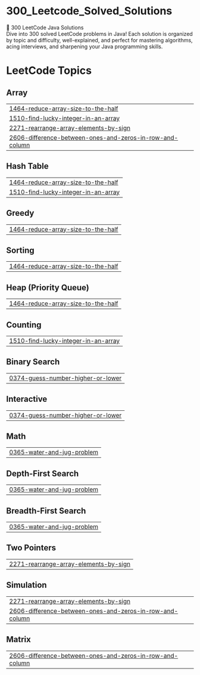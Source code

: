 # 300_Leetcode_Solved_Solutions
🚀 300 LeetCode Java Solutions   
Dive into 300 solved LeetCode problems in Java! Each solution is organized by topic and difficulty, well-explained, and perfect for mastering algorithms, acing interviews, and sharpening your Java programming skills.

<!---LeetCode Topics Start-->
# LeetCode Topics
## Array
|  |
| ------- |
| [1464-reduce-array-size-to-the-half](https://github.com/kirubaharan181/300_Leetcode_Solved_Solutions/tree/master/1464-reduce-array-size-to-the-half) |
| [1510-find-lucky-integer-in-an-array](https://github.com/kirubaharan181/300_Leetcode_Solved_Solutions/tree/master/1510-find-lucky-integer-in-an-array) |
| [2271-rearrange-array-elements-by-sign](https://github.com/kirubaharan181/300_Leetcode_Solved_Solutions/tree/master/2271-rearrange-array-elements-by-sign) |
| [2606-difference-between-ones-and-zeros-in-row-and-column](https://github.com/kirubaharan181/300_Leetcode_Solved_Solutions/tree/master/2606-difference-between-ones-and-zeros-in-row-and-column) |
## Hash Table
|  |
| ------- |
| [1464-reduce-array-size-to-the-half](https://github.com/kirubaharan181/300_Leetcode_Solved_Solutions/tree/master/1464-reduce-array-size-to-the-half) |
| [1510-find-lucky-integer-in-an-array](https://github.com/kirubaharan181/300_Leetcode_Solved_Solutions/tree/master/1510-find-lucky-integer-in-an-array) |
## Greedy
|  |
| ------- |
| [1464-reduce-array-size-to-the-half](https://github.com/kirubaharan181/300_Leetcode_Solved_Solutions/tree/master/1464-reduce-array-size-to-the-half) |
## Sorting
|  |
| ------- |
| [1464-reduce-array-size-to-the-half](https://github.com/kirubaharan181/300_Leetcode_Solved_Solutions/tree/master/1464-reduce-array-size-to-the-half) |
## Heap (Priority Queue)
|  |
| ------- |
| [1464-reduce-array-size-to-the-half](https://github.com/kirubaharan181/300_Leetcode_Solved_Solutions/tree/master/1464-reduce-array-size-to-the-half) |
## Counting
|  |
| ------- |
| [1510-find-lucky-integer-in-an-array](https://github.com/kirubaharan181/300_Leetcode_Solved_Solutions/tree/master/1510-find-lucky-integer-in-an-array) |
## Binary Search
|  |
| ------- |
| [0374-guess-number-higher-or-lower](https://github.com/kirubaharan181/300_Leetcode_Solved_Solutions/tree/master/0374-guess-number-higher-or-lower) |
## Interactive
|  |
| ------- |
| [0374-guess-number-higher-or-lower](https://github.com/kirubaharan181/300_Leetcode_Solved_Solutions/tree/master/0374-guess-number-higher-or-lower) |
## Math
|  |
| ------- |
| [0365-water-and-jug-problem](https://github.com/kirubaharan181/300_Leetcode_Solved_Solutions/tree/master/0365-water-and-jug-problem) |
## Depth-First Search
|  |
| ------- |
| [0365-water-and-jug-problem](https://github.com/kirubaharan181/300_Leetcode_Solved_Solutions/tree/master/0365-water-and-jug-problem) |
## Breadth-First Search
|  |
| ------- |
| [0365-water-and-jug-problem](https://github.com/kirubaharan181/300_Leetcode_Solved_Solutions/tree/master/0365-water-and-jug-problem) |
## Two Pointers
|  |
| ------- |
| [2271-rearrange-array-elements-by-sign](https://github.com/kirubaharan181/300_Leetcode_Solved_Solutions/tree/master/2271-rearrange-array-elements-by-sign) |
## Simulation
|  |
| ------- |
| [2271-rearrange-array-elements-by-sign](https://github.com/kirubaharan181/300_Leetcode_Solved_Solutions/tree/master/2271-rearrange-array-elements-by-sign) |
| [2606-difference-between-ones-and-zeros-in-row-and-column](https://github.com/kirubaharan181/300_Leetcode_Solved_Solutions/tree/master/2606-difference-between-ones-and-zeros-in-row-and-column) |
## Matrix
|  |
| ------- |
| [2606-difference-between-ones-and-zeros-in-row-and-column](https://github.com/kirubaharan181/300_Leetcode_Solved_Solutions/tree/master/2606-difference-between-ones-and-zeros-in-row-and-column) |
<!---LeetCode Topics End-->
